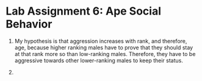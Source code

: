 # Lab Assignment 6: Ape Social Behavior
1. My hypothesis is that aggression increases with rank, and therefore, age, because higher ranking males have to prove that they should stay at that rank more so than low-ranking males. Therefore, they have to be aggressive towards other lower-ranking males to keep their status.

4. 
